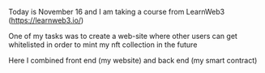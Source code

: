 Today is November 16 and I am taking a course from LearnWeb3 (https://learnweb3.io/)

One of my tasks was to create a web-site where other users can get whitelisted in order to mint my nft collection in the future

Here I combined front end (my website) and back end (my smart contract)
